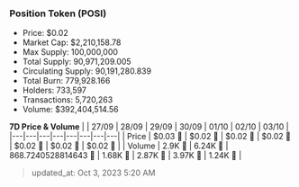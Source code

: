 
  ### Position Token (POSI)
  - Price: $0.02
  - Market Cap: $2,210,158.78
  - Max Supply: 100,000,000
  - Total Supply: 90,971,209.005
  - Circulating Supply: 90,191,280.839
  - Total Burn: 779,928.166
  - Holders: 733,597
  - Transactions: 5,720,263
  - Volume: $392,404,514.56

  **7D Price & Volume**
  | | 27&#x2F;09 | 28&#x2F;09 | 29&#x2F;09 | 30&#x2F;09 | 01&#x2F;10 | 02&#x2F;10 | 03&#x2F;10 |
  |---|---|---|---|---|---|---|---|
  | Price | $0.03 🔻 | $0.02 🔻 | $0.02 🔻 | $0.02 🚀 | $0.02 🚀 | $0.02 🔻 | $0.02 🚀 |
  | Volume | 2.9K 🔻 | 6.24K 🚀 | 868.7240528814643 🔻 | 1.68K 🚀 | 2.87K 🚀 | 3.97K 🚀 | 1.24K 🔻 |

  > updated_at: Oct 3, 2023 5:20 AM
